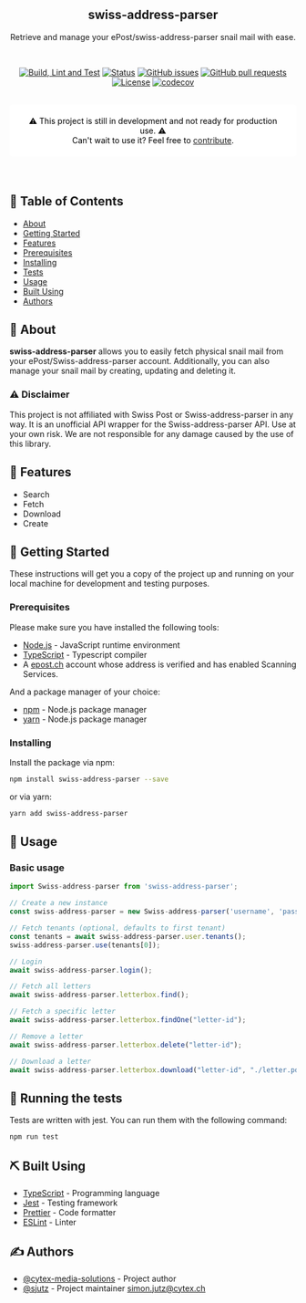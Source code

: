 <h2 align="center">swiss-address-parser</h3>
<p align="center">
    Retrieve and manage your ePost/swiss-address-parser snail mail with ease.
</p>

<br/>

<div align="center">

[![Build, Lint and Test](https://github.com/cytex-media-solutions/swiss-address-parser/actions/workflows/build-and-test.yml/badge.svg)](https://github.com/cytex-media-solutions/swiss-address-parser/actions/workflows/build-and-test.yml)
[![Status](https://img.shields.io/badge/status-active-success.svg)]()
[![GitHub issues](https://img.shields.io/github/issues/cytex-media-solutions/swiss-address-parser)]()
[![GitHub pull requests](https://img.shields.io/github/issues-pr/cytex-media-solutions/swiss-address-parser)]()
[![License](https://img.shields.io/badge/license-MIT-blue.svg)](/LICENSE)
[![codecov](https://codecov.io/gh/cytex-media-solutions/swiss-address-parser/graph/badge.svg?token=P7TXWCFFB5)](https://codecov.io/gh/cytex-media-solutions/swiss-address-parser)

</div>

<br/>

<div align="center" style="margin-bottom: 20px; background-color: #FFF; border-radius: 5px; padding: 20px; color: #000;">
        ⚠️ This project is still in development and not ready for production use. ⚠️<br/>
        Can't wait to use it? Feel free to
        <a href="#authors">contribute</a>.
</div>

<br/>

## 📝 Table of Contents

- [About](#about)
- [Getting Started](#getting_started)
- [Features](#features)
- [Prerequisites](#prerequisites)
- [Installing](#installing)
- [Tests](#tests)
- [Usage](#usage)
- [Built Using](#built_using)
- [Authors](#authors)

## 🧐 About

<a name="about"></a>

<strong>swiss-address-parser</strong> allows you to easily fetch physical snail mail from your ePost/Swiss-address-parser account. Additionally, you can also manage your snail mail by creating, updating and deleting it.

### ⚠️ Disclaimer

This project is not affiliated with Swiss Post or Swiss-address-parser in any way. It is an unofficial API wrapper for the Swiss-address-parser API. Use at your own risk. We are not responsible for any damage caused by the use of this library.

## 🏁 Features

<a name="features"></a>

- Search
- Fetch
- Download
- Create

## 🏁 Getting Started

<a name="getting_started"></a>

These instructions will get you a copy of the project up and running on your local machine for development and testing purposes.

### Prerequisites

<a name="prerequisites"></a>

Please make sure you have installed the following tools:

- [Node.js](https://nodejs.org/en/) - JavaScript runtime environment
- [TypeScript](https://www.typescriptlang.org/) - Typescript compiler
- A [epost.ch](https://www.epost.ch) account whose address is verified and has enabled Scanning Services.

And a package manager of your choice:

- [npm](https://www.npmjs.com/) - Node.js package manager
- [yarn](https://yarnpkg.com/) - Node.js package manager

### Installing

<a name="installing"></a>

Install the package via npm:

```bash
npm install swiss-address-parser --save
```

or via yarn:

```bash
yarn add swiss-address-parser
```

## 🎈 Usage

<a name="usage"></a>

### Basic usage

```typescript
import Swiss-address-parser from 'swiss-address-parser';

// Create a new instance
const swiss-address-parser = new Swiss-address-parser('username', 'password');

// Fetch tenants (optional, defaults to first tenant)
const tenants = await swiss-address-parser.user.tenants();
swiss-address-parser.use(tenants[0]);

// Login
await swiss-address-parser.login();

// Fetch all letters
await swiss-address-parser.letterbox.find();

// Fetch a specific letter
await swiss-address-parser.letterbox.findOne("letter-id");

// Remove a letter
await swiss-address-parser.letterbox.delete("letter-id");

// Download a letter
await swiss-address-parser.letterbox.download("letter-id", "./letter.pdf");

```

## 🔧 Running the tests

<a name="tests"></a>

Tests are written with jest. You can run them with the following command:

```bash
npm run test
```

## ⛏️ Built Using

<a name="built_using"></a>

- [TypeScript](https://www.typescriptlang.org/) - Programming language
- [Jest](https://jestjs.io/) - Testing framework
- [Prettier](https://prettier.io/) - Code formatter
- [ESLint](https://eslint.org/) - Linter

## ✍️ Authors

<a name="authors"></a>

- [@cytex-media-solutions](https://github.com/cytex-media-solutions) - Project author
- [@sjutz](https://github.com/sjutz) - Project maintainer <simon.jutz@cytex.ch>
